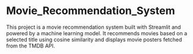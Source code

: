 # Movie_Recommendation_System

This project is a movie recommendation system built with Streamlit and powered by a machine learning model. It recommends movies based on a selected title using cosine similarity and displays movie posters fetched from the TMDB API.
